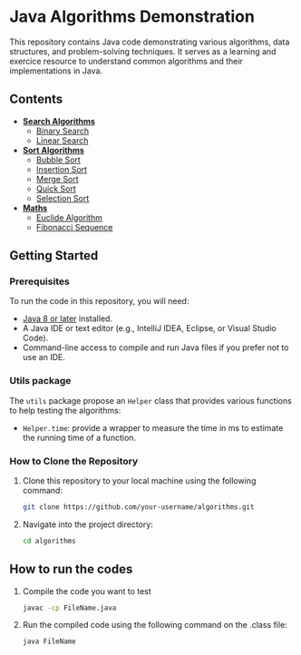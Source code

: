 # Java Algorithms Demonstration

This repository contains Java code demonstrating various algorithms, data structures, and problem-solving techniques. It serves as a learning and exercice resource to understand common algorithms and their implementations in Java.

## Contents

- **[Search Algorithms](/search)** 
    - [Binary Search](/BinarySearch.java)
    - [Linear Search](/LinearSearch.java)
- **[Sort Algorithms](/sort)**
    - [Bubble Sort](/BubbleSort.java)
    - [Insertion Sort](/InsertionSort.java)
    - [Merge Sort](/MergeSort.java)
    - [Quick Sort](/QuickSort.java)
    - [Selection Sort](/SelectionSort.java)
- **[Maths](/maths)**
    - [Euclide Algorithm](/EuclideAlgorithm.java)
    - [Fibonacci Sequence](/FibonacciSequence.java)

## Getting Started

### Prerequisites

To run the code in this repository, you will need:

- [Java 8 or later](https://www.oracle.com/java/technologies/javase-jdk11-downloads.html) installed.
- A Java IDE or text editor (e.g., IntelliJ IDEA, Eclipse, or Visual Studio Code).
- Command-line access to compile and run Java files if you prefer not to use an IDE.

### Utils package
The `utils` package propose an `Helper` class that provides various functions to help testing the algorithms:
- `Helper.time`:  provide a wrapper to measure the time in ms to estimate the running time of a function.

### How to Clone the Repository

1. Clone this repository to your local machine using the following command:

   ```bash
   git clone https://github.com/your-username/algorithms.git
   ```
2.  Navigate into the project directory:
    ```bash
    cd algorithms
    ```

## How to run the codes

1. Compile the code you want to test
    ```bash
    javac -cp FileName.java
    ```
2. Run the compiled code using the following command on the .class file:
    ```bash
    java FileName
    ```
